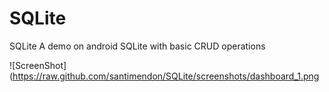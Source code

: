 # SQLite
SQLite A demo on android SQLite with basic CRUD operations

![ScreenShot](https://raw.github.com/santimendon/SQLite/screenshots/dashboard_1.png
